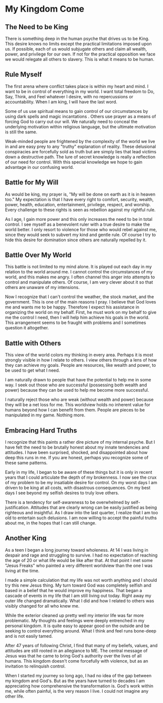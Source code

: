 # My Kingdom Come

## The Need to be King

There is something deep in the human psyche that drives us to be King.  This
desire knows no limits except the practical limitations imposed upon us.  If
possible, each of us would subjugate others and claim all wealth, power, and
privilege for our own.  If not for the practical opposition we face we would
relegate all others to slavery.  This is what it means to be human.


## Rule Myself


The first arena where conflict takes place is within my heart and mind.  I want
to be in control of everything in my world.  I want total freedom to Do, Say,
Think, and Feel whatever I desire, with no repercussions or accountability. 
When I am king, I will have the last word.

Some of us use spiritual means to gain control of our circumstances by using
dark spells and magic incantations .  Others use prayer as a means of forcing
God to carry out our will.  We naturally need to conceal the underlying
motivation within religious language, but the ultimate motivation is still the
same.

Weak-minded people are frightened by the complexity of the world we live in and
are easy prey to any "truthy" explanation of reality.   These delusional
conspiracies are forcefully sold as truth but are simply lies that lead victims
down a destructive path.  The lure of secret knowledge is really a reflection of
our need for control.  With this special knowledge we hope to gain advantage in
our confusing world.


## Battle for My Will


As would be king, my prayer is, "My will be done on earth as it is in heaven
too."  My expectation is that I have every right to comfort, security, wealth,
power, health, education, entertainment, privilege, respect, and worship.  Every
challenge to these rights is seen as rebellion against my rightful rule.

As I age, I gain more power and this only increases the need to be in total
control.  I see myself as a benevolent ruler with a true desire to make the
world better.   I only resort to violence for those who would rebel against me,
since they would seek to subvert my kind and gentle rule.  Of course I try to
hide this desire for domination since others are naturally repelled by it.


## Battle Over My World


This battle is not limited to my mind alone.  It is played out each day in my
relation to the world around me.  I cannot control the circumstances of my
world, and this makes me angry.  I often channel this anger into attempts to
control and manipulate others.  Of course, I am very clever about it so that
others are unaware of my intensions.

Now I recognize that I can't control the weather, the stock market, and the
government.  This is one of the main reasons I pray.  I believe that God loves
me and wants me to be happy.  Therefore I expect his assistance in organizing
the world on my behalf.  First, he must work on my behalf to give me the control
I need, then I will help him achieve his goals in the world.  This arrangement
seems to be fraught with problems and I sometimes question it altogether.


## Battle with Others


This view of the world colors my thinking in every area.  Perhaps it is most
strongly visible in how I relate to others.  I view others through a lens of how
they can achieve my goals.  People are resources, like wealth and power, to be
used to get what I need.  

I am naturally drawn to people that have the potential to help me in some way. 
I seek out those who are successful (possessing both wealth and power) because
they can be used to help me become more successful.

I naturally reject those who are weak (without wealth and power) because they
will be a net loss for me.  This worldview holds no inherent value for humans
beyond  how I can benefit from them.  People are pieces to be manipulated in my
game.  Nothing more.


## Embracing Hard Truths


I recognize that this paints a rather dire picture of my internal psyche.  But I
have felt the need to be brutally honest about my innate tendencies and
attitudes.  I have been surprised, shocked, and disappointed about how deep this
runs in me.  If you are honest, perhaps you recognize some of these same
patterns.

Early in my life, I began to be aware of these things but it is only in recent
years that I could articulate the depth of my brokenness.  I now see the crux of
my problem to be my insatiable desire for control.  On my worst days I am driven
to be king at all costs, with disastrous consequences.  On my best days I see
beyond my selfish desires to truly love others.

There is a tendency for self-awareness to be overwhelmed by self-justification. 
Attitudes that are clearly wrong can be easily justified as being righteous and
insightful.  As I draw into the last quarter, I realize that I am too old to
entertain such delusions.  I am now willing to accept the painful truths about
me, in the hopes that I can still change.


## Another King


As a teen I began a long journey toward wholeness.  At 14 I was living in
despair and rage and struggling to survive.  I had no expectation of reaching
the age of 20 or what life would be like after that.  At that point I met some
"Jesus Freaks" who painted a very different worldview than the one I was living
at the time.

I made a simple calculation that my life was not worth anything and I should try
this new Jesus thing.  My turn toward God was completely selfish and based in a
belief that he would improve my happiness.  That began a cascade of events in my
life that I am still living out today.  Right away my outer life changed
dramatically.   What I did and how I related to others was  visibly changed for
all who knew me.

While the exterior cleaned up pretty well my interior life was far more
problematic.   My thoughts and feelings were deeply entrenched in my personal
kingdom.  It is quite easy to appear good on the outside and be seeking to
control everything around.  What I think and feel runs bone-deep and is not
easily tamed.

After 47 years of following Christ, I find that many of my beliefs, values, and
attitudes are still rooted in an allegiance to ME.  The central message of Jesus
was that he came to bring God's authority over the lives of all humans.  This
kingdom doesn't come forcefully with violence, but as an invitation to
relinquish control. 

When I started my journey so long ago, I had no idea of the gap between my
kingdom and God's.   But as the years have turned to decades I am appreciating
how comprehensive the transformation is.  God's work within me, while often
painful, is the very reason I live.  I could not imagine any other life.


